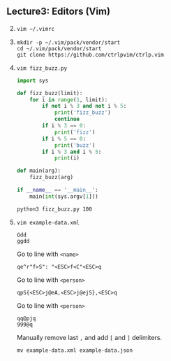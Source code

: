 ## Lecture3: Editors (Vim)

2. ```shell
   vim ~/.vimrc
   ```

3. ```shell
   mkdir -p ~/.vim/pack/vendor/start
   cd ~/.vim/pack/vendor/start
   git clone https://github.com/ctrlpvim/ctrlp.vim
   ```

4. ```shell
   vim fizz_buzz.py
   ```

   ```python
   import sys
   
   def fizz_buzz(limit):
       for i in range(1, limit):
           if not i % 3 and not i % 5:
               print('fizz_buzz')
               continue
           if i % 3 == 0:
               print('fizz')
           if i % 5 == 0:
               print('buzz')
           if i % 3 and i % 5:
               print(i)
   
   def main(arg):
       fizz_buzz(arg)
   
   if __name__ == '__main__':
       main(int(sys.argv[1]))
   ```

   ```shell
   python3 fizz_buzz.py 100
   ```

8. ```shell
   vim example-data.xml
   ```

   ```shell
   Gdd
   ggdd
   ```

   Go to line with ```<name>```

   ```shell
   qe^r"f>S": "<ESC>f<C"<ESC>q
   ```

   Go to line with ```<person>```

   ```shell
   qpS{<ESC>j@eA,<ESC>j@ejS},<ESC>q
   ```

   Go to line with ```<person>```

   ```shell
   qq@pjq
   999@q
   ```

   Manually remove last ```,``` and add ```[``` and ```]``` delimiters.

   ```shell
   mv example-data.xml example-data.json
   ```

   